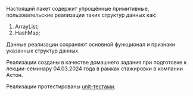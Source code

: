 Настоящий пакет содержит упрощённые примитивные, пользовательские реализации таких структур данных как:

1) ArrayList;
2) HashMap;

Данные реализации сохраняют основной функционал и признаки указанных структур данных. 

Реализации созданы в качестве домашнего задания при подготовке к лекции-семинару 04.03.2024 года в рамках стажировки в компании Астон. 

Реализации протестированы [unit-тестами](https://github.com/DmitriiGoltsov/aston-traineeship/tree/main/src/test/java/second). 